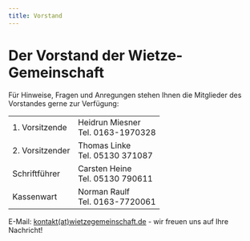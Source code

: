 ```yaml
---
title: Vorstand
---
```

# Der Vorstand der Wietze-Gemeinschaft

Für Hinweise, Fragen und Anregungen stehen Ihnen die Mitglieder des Vorstandes gerne zur Verfügung:
<table align=center>
<tr><td class="funktion">1. Vorsitzende</td><td>Heidrun Miesner<br>Tel. 0163-1970328</td></tr>
<tr><td class="funktion">2. Vorsitzender</td><td>Thomas Linke<br>Tel. 05130 371087 </td></tr>
<tr><td class="funktion">Schriftführer</td><td>Carsten Heine<br>Tel. 05130 790611 </td></tr>
<tr><td class="funktion">Kassenwart</td><td>Norman Raulf<br>Tel. 0163-7720061</td></tr>
</table>

E-Mail: <a href="&#109;&#097;&#105;&#108;&#116;&#111;&#058;&#107;&#111;&#110;&#116;&#097;&#107;&#116;&#064;&#119;&#105;&#101;&#116;&#122;&#101;&#103;&#101;&#109;&#101;&#105;&#110;&#115;&#099;&#104;&#097;&#102;&#116;&#046;&#100;&#101;">kontakt(at)wietzegemeinschaft.de</a> - wir freuen uns auf Ihre Nachricht!
